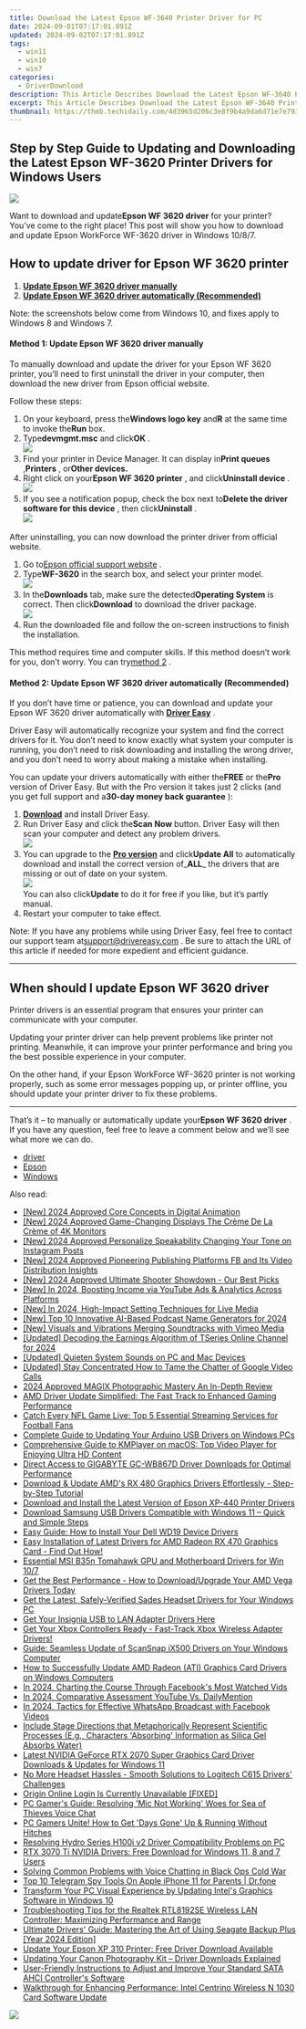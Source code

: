 ```yaml
---
title: Download the Latest Epson WF-3640 Printer Driver for PC
date: 2024-09-01T07:17:01.891Z
updated: 2024-09-02T07:17:01.891Z
tags:
  - win11
  - win10
  - win7
categories:
  - DriverDownload
description: This Article Describes Download the Latest Epson WF-3640 Printer Driver for PC
excerpt: This Article Describes Download the Latest Epson WF-3640 Printer Driver for PC
thumbnail: https://thmb.techidaily.com/4d3965d206c3e8f9b4a9da6d71e7e79363ab237dd992d3524ab2a99d8d4908ed.jpg
---
```


## Step by Step Guide to Updating and Downloading the Latest Epson WF-3620 Printer Drivers for Windows Users

![](https://images.drivereasy.com/wp-content/uploads/2018/11/img_5be2c2e04fc7d.jpg)

 Want to download and update**Epson WF 3620 driver** for your printer? You’ve come to the right place! This post will show you how to download and update Epson WorkForce WF-3620 driver in Windows 10/8/7.

## How to update driver for Epson WF 3620 printer

1. [**Update Epson WF 3620 driver manually**](https://tools.techidaily.com/drivereasy/download/)
2. [**Update Epson WF 3620 driver automatically (Recommended)**](https://tools.techidaily.com/drivereasy/download/)

 Note: the screenshots below come from Windows 10, and fixes apply to Windows 8 and Windows 7.

#### Method 1: Update Epson WF 3620 driver manually

 To manually download and update the driver for your Epson WF 3620 printer, you’ll need to first uninstall the driver in your computer, then download the new driver from Epson official website.

Follow these steps:

1. On your keyboard, press the**Windows logo key** and**R** at the same time to invoke the**Run** box.
2. Type**devmgmt.msc** and click**OK** .  
![](https://images.drivereasy.com/wp-content/uploads/2018/11/img_5be2c379a3ed4.jpg)
3. Find your printer in Device Manager. It can display in**Print queues** ,**Printers** , or**Other devices.**
4. Right click on your**Epson WF 3620 printer** , and click**Uninstall device** .  
![](https://images.drivereasy.com/wp-content/uploads/2018/11/img_5be2c3ac0fc97.png)
5. If you see a notification popup, check the box next to**Delete the driver software for this device** , then click**Uninstall** .  
![](https://images.drivereasy.com/wp-content/uploads/2018/11/img_5be2c412411da.jpg)

 After uninstalling, you can now download the printer driver from official website.

1. Go to[Epson official support website](https://epson.com/Support/Printers/) .
2. Type**WF-3620** in the search box, and select your printer model.  
![](https://images.drivereasy.com/wp-content/uploads/2018/11/img_5be2c49506f41.jpg)
3. In the**Downloads** tab, make sure the detected**Operating System** is correct. Then click**Download** to download the driver package.  
![](https://images.drivereasy.com/wp-content/uploads/2018/11/img_5be2c4d2efa90.jpg)
4. Run the downloaded file and follow the on-screen instructions to finish the installation.

 This method requires time and computer skills. If this method doesn’t work for you, don’t worry. You can try[method 2](https://tools.techidaily.com/drivereasy/download/) .

#### Method 2: Update Epson WF 3620 driver automatically (Recommended)

 If you don’t have time or patience, you can download and update your Epson WF 3620 driver automatically with **[Driver Easy](https://tools.techidaily.com/drivereasy/download/)**  .

 Driver Easy will automatically recognize your system and find the correct drivers for it. You don’t need to know exactly what system your computer is running, you don’t need to risk downloading and installing the wrong driver, and you don’t need to worry about making a mistake when installing.

 You can update your drivers automatically with either the**FREE** or the**Pro** version of Driver Easy. But with the Pro version it takes just 2 clicks (and you get full support and a**30-day money back guarantee** ):

1. [**Download**](https://tools.techidaily.com/drivereasy/download/) and install Driver Easy.
2. Run Driver Easy and click the**Scan Now** button. Driver Easy will then scan your computer and detect any problem drivers.  
![](https://images.drivereasy.com/wp-content/uploads/2018/11/img_5be2c53c6a756.jpg)
3. You can upgrade to the **[Pro version](https://tools.techidaily.com/drivereasy/download/)**  and click**Update All** to automatically download and install the correct version of_**ALL**_ the drivers that are missing or out of date on your system.  
![](https://images.drivereasy.com/wp-content/uploads/2018/11/img_5be2c6040133d.jpg)  
 You can also click**Update** to do it for free if you like, but it’s partly manual.
4. Restart your computer to take effect.

 Note: If you have any problems while using Driver Easy, feel free to contact our support team at[support@drivereasy.com](https://tools.techidaily.com/drivereasy/download/) . Be sure to attach the URL of this article if needed for more expedient and efficient guidance.

---

## When should I update Epson WF 3620 driver

 Printer drivers is an essential program that ensures your printer can communicate with your computer.

 Updating your printer driver can help prevent problems like printer not printing. Meanwhile, it can improve your printer performance and bring you the best possible experience in your computer.

 On the other hand, if your Epson WorkForce WF-3620 printer is not working properly, such as some error messages popping up, or printer offline, you should update your printer driver to fix these problems.

---

 That’s it – to manually or automatically update your**Epson WF 3620 driver** . If you have any question, feel free to leave a comment below and we’ll see what more we can do.

* [driver](https://tools.techidaily.com/drivereasy/download/)
* [Epson](https://tools.techidaily.com/drivereasy/download/)
* [Windows](https://tools.techidaily.com/drivereasy/download/)

<ins class="adsbygoogle"
     style="display:block"
     data-ad-format="autorelaxed"
     data-ad-client="ca-pub-7571918770474297"
     data-ad-slot="1223367746"></ins>



<ins class="adsbygoogle"
     style="display:block"
     data-ad-client="ca-pub-7571918770474297"
     data-ad-slot="8358498916"
     data-ad-format="auto"
     data-full-width-responsive="true"></ins>

<span class="atpl-alsoreadstyle">Also read:</span>
<div><ul>
<li><a href="https://article-knowledge.techidaily.com/new-2024-approved-core-concepts-in-digital-animation/"><u>[New] 2024 Approved  Core Concepts in Digital Animation</u></a></li>
<li><a href="https://fox-http.techidaily.com/new-2024-approved-game-changing-displays-the-creme-de-la-creme-of-4k-monitors/"><u>[New] 2024 Approved  Game-Changing Displays  The Crème De La Crème of 4K Monitors</u></a></li>
<li><a href="https://instagram-clips.techidaily.com/new-2024-approved-personalize-speakability-changing-your-tone-on-instagram-posts/"><u>[New] 2024 Approved  Personalize Speakability  Changing Your Tone on Instagram Posts</u></a></li>
<li><a href="https://facebook-clips.techidaily.com/new-2024-approved-pioneering-publishing-platforms-fb-and-its-video-distribution-insights/"><u>[New] 2024 Approved  Pioneering Publishing Platforms  FB and Its Video Distribution Insights</u></a></li>
<li><a href="https://digital-screen-recording.techidaily.com/new-2024-approved-ultimate-shooter-showdown-our-best-picks/"><u>[New] 2024 Approved  Ultimate Shooter Showdown - Our Best Picks</u></a></li>
<li><a href="https://facebook-video-share.techidaily.com/new-in-2024-boosting-income-via-youtube-ads-and-analytics-across-platforms/"><u>[New] In 2024, Boosting Income via YouTube Ads & Analytics Across Platforms</u></a></li>
<li><a href="https://article-tips.techidaily.com/new-in-2024-high-impact-setting-techniques-for-live-media/"><u>[New] In 2024, High-Impact Setting Techniques for Live Media</u></a></li>
<li><a href="https://fox-http.techidaily.com/new-top-10-innovative-ai-based-podcast-name-generators-for-2024/"><u>[New] Top 10 Innovative AI-Based Podcast Name Generators for 2024</u></a></li>
<li><a href="https://vimeo-videos.techidaily.com/new-visuals-and-vibrations-merging-soundtracks-with-vimeo-media/"><u>[New] Visuals and Vibrations  Merging Soundtracks with Vimeo Media</u></a></li>
<li><a href="https://youtube-lab.techidaily.com/ed-decoding-the-earnings-algorithm-of-tseries-online-channel-for-2024/"><u>[Updated] Decoding the Earnings Algorithm of TSeries Online Channel for 2024</u></a></li>
<li><a href="https://extra-guidance.techidaily.com/updated-quieten-system-sounds-on-pc-and-mac-devices/"><u>[Updated] Quieten System Sounds on PC and Mac Devices</u></a></li>
<li><a href="https://desktop-recording.techidaily.com/updated-stay-concentrated-how-to-tame-the-chatter-of-google-video-calls/"><u>[Updated] Stay Concentrated  How to Tame the Chatter of Google Video Calls</u></a></li>
<li><a href="https://extra-approaches.techidaily.com/2024-approved-magix-photographic-mastery-an-in-depth-review/"><u>2024 Approved  MAGIX Photographic Mastery  An In-Depth Review</u></a></li>
<li><a href="https://win-amazing.techidaily.com/amd-driver-update-simplified-the-fast-track-to-enhanced-gaming-performance/"><u>AMD Driver Update Simplified: The Fast Track to Enhanced Gaming Performance</u></a></li>
<li><a href="https://media-tips.techidaily.com/catch-every-nfl-game-live-top-5-essential-streaming-services-for-football-fans/"><u>Catch Every NFL Game Live: Top 5 Essential Streaming Services for Football Fans</u></a></li>
<li><a href="https://hardware-updates.techidaily.com/complete-guide-to-updating-your-arduino-usb-drivers-on-windows-pcs/"><u>Complete Guide to Updating Your Arduino USB Drivers on Windows PCs</u></a></li>
<li><a href="https://techtrends.techidaily.com/comprehensive-guide-to-kmplayer-on-macos-top-video-player-for-enjoying-ultra-hd-content/"><u>Comprehensive Guide to KMPlayer on macOS: Top Video Player for Enjoying Ultra HD Content</u></a></li>
<li><a href="https://win-amazing.techidaily.com/direct-access-to-gigabyte-gc-wb867d-driver-downloads-for-optimal-performance/"><u>Direct Access to GIGABYTE GC-WB867D Driver Downloads for Optimal Performance</u></a></li>
<li><a href="https://win-amazing.techidaily.com/download-and-update-amds-rx-480-graphics-drivers-effortlessly-step-by-step-tutorial/"><u>Download & Update AMD's RX 480 Graphics Drivers Effortlessly - Step-by-Step Tutorial</u></a></li>
<li><a href="https://win-amazing.techidaily.com/download-and-install-the-latest-version-of-epson-xp-440-printer-drivers/"><u>Download and Install the Latest Version of Epson XP-440 Printer Drivers</u></a></li>
<li><a href="https://win-amazing.techidaily.com/download-samsung-usb-drivers-compatible-with-windows-11-quick-and-simple-steps/"><u>Download Samsung USB Drivers Compatible with Windows 11 – Quick and Simple Steps</u></a></li>
<li><a href="https://win-amazing.techidaily.com/easy-guide-how-to-install-your-dell-wd19-device-drivers/"><u>Easy Guide: How to Install Your Dell WD19 Device Drivers</u></a></li>
<li><a href="https://win-amazing.techidaily.com/easy-installation-of-latest-drivers-for-amd-radeon-rx-470-graphics-card-find-out-how/"><u>Easy Installation of Latest Drivers for AMD Radeon RX 470 Graphics Card - Find Out How!</u></a></li>
<li><a href="https://win-amazing.techidaily.com/essential-msi-b35n-tomahawk-gpu-and-motherboard-drivers-for-win-107/"><u>Essential MSI B35n Tomahawk GPU and Motherboard Drivers for Win 10/7</u></a></li>
<li><a href="https://win-amazing.techidaily.com/1722978747396-get-the-best-performance-how-to-downloadupgrade-your-amd-vega-drivers-today/"><u>Get the Best Performance - How to Download/Upgrade Your AMD Vega Drivers Today</u></a></li>
<li><a href="https://win-amazing.techidaily.com/get-the-latest-safely-verified-sades-headset-drivers-for-your-windows-pc/"><u>Get the Latest, Safely-Verified Sades Headset Drivers for Your Windows PC</u></a></li>
<li><a href="https://win-amazing.techidaily.com/1722974635464-get-your-insignia-usb-to-lan-adapter-drivers-here/"><u>Get Your Insignia USB to LAN Adapter Drivers Here</u></a></li>
<li><a href="https://win-amazing.techidaily.com/get-your-xbox-controllers-ready-fast-track-xbox-wireless-adapter-drivers/"><u>Get Your Xbox Controllers Ready - Fast-Track Xbox Wireless Adapter Drivers!</u></a></li>
<li><a href="https://win-amazing.techidaily.com/guide-seamless-update-of-scansnap-ix500-drivers-on-your-windows-computer/"><u>Guide: Seamless Update of ScanSnap iX500 Drivers on Your Windows Computer</u></a></li>
<li><a href="https://win-amazing.techidaily.com/how-to-successfully-update-amd-radeon-ati-graphics-card-drivers-on-windows-computers/"><u>How to Successfully Update AMD Radeon (ATI) Graphics Card Drivers on Windows Computers</u></a></li>
<li><a href="https://facebook-clips.techidaily.com/in-2024-charting-the-course-through-facebooks-most-watched-vids/"><u>In 2024, Charting the Course Through Facebook's Most Watched Vids</u></a></li>
<li><a href="https://youtube-clips.techidaily.com/in-2024-comparative-assessment-youtube-vs-dailymention/"><u>In 2024, Comparative Assessment  YouTube Vs. DailyMention</u></a></li>
<li><a href="https://facebook-clips.techidaily.com/in-2024-tactics-for-effective-whatsapp-broadcast-with-facebook-videos/"><u>In 2024, Tactics for Effective WhatsApp Broadcast with Facebook Videos</u></a></li>
<li><a href="https://win-amazing.techidaily.com/1722953557508-include-stage-directions-that-metaphorically-represent-scientific-processes-eg-characters-absorbing-information-as-silica-gel-absorbs-water/"><u>Include Stage Directions that Metaphorically Represent Scientific Processes (E.g., Characters 'Absorbing' Information as Silica Gel Absorbs Water)</u></a></li>
<li><a href="https://win-amazing.techidaily.com/latest-nvidia-geforce-rtx-2070-super-graphics-card-driver-downloads-and-updates-for-windows-11/"><u>Latest NVIDIA GeForce RTX 2070 Super Graphics Card Driver Downloads & Updates for Windows 11</u></a></li>
<li><a href="https://win-amazing.techidaily.com/no-more-headset-hassles-smooth-solutions-to-logitech-c615-drivers-challenges/"><u>No More Headset Hassles - Smooth Solutions to Logitech C615 Drivers' Challenges</u></a></li>
<li><a href="https://win-solutions.techidaily.com/origin-online-login-is-currently-unavailable-fixed/"><u>Origin Online Login Is Currently Unavailable [FIXED]</u></a></li>
<li><a href="https://sound-issues.techidaily.com/pc-gamers-guide-resolving-mic-not-working-woes-for-sea-of-thieves-voice-chat/"><u>PC Gamer's Guide: Resolving 'Mic Not Working' Woes for Sea of Thieves Voice Chat</u></a></li>
<li><a href="https://win-answers.techidaily.com/pc-gamers-unite-how-to-get-days-gone-up-and-running-without-hitches/"><u>PC Gamers Unite! How to Get 'Days Gone' Up & Running Without Hitches</u></a></li>
<li><a href="https://win-amazing.techidaily.com/resolving-hydro-series-h100i-v2-driver-compatibility-problems-on-pc/"><u>Resolving Hydro Series H100i v2 Driver Compatibility Problems on PC</u></a></li>
<li><a href="https://win-amazing.techidaily.com/rtx-3070-ti-nvidia-drivers-free-download-for-windows-11-8-and-7-users/"><u>RTX 3070 Ti NVIDIA Drivers: Free Download for Windows 11, 8 and 7 Users</u></a></li>
<li><a href="https://sound-issues.techidaily.com/solving-common-problems-with-voice-chatting-in-black-ops-cold-war/"><u>Solving Common Problems with Voice Chatting in Black Ops Cold War</u></a></li>
<li><a href="https://ios-location-track.techidaily.com/top-10-telegram-spy-tools-on-apple-iphone-11-for-parents-drfone-by-drfone-virtual-ios/"><u>Top 10 Telegram Spy Tools On Apple iPhone 11 for Parents | Dr.fone</u></a></li>
<li><a href="https://network-issues.techidaily.com/transform-your-pc-visual-experience-by-updating-intels-graphics-software-in-windows-10/"><u>Transform Your PC Visual Experience by Updating Intel's Graphics Software in Windows 10</u></a></li>
<li><a href="https://win-amazing.techidaily.com/troubleshooting-tips-for-the-realtek-rtl8192se-wireless-lan-controller-maximizing-performance-and-range/"><u>Troubleshooting Tips for the Realtek RTL8192SE Wireless LAN Controller: Maximizing Performance and Range</u></a></li>
<li><a href="https://win-amazing.techidaily.com/ultimate-drivers-guide-mastering-the-art-of-using-seagate-backup-plus-year-2024-edition/"><u>Ultimate Drivers' Guide: Mastering the Art of Using Seagate Backup Plus [Year 2024 Edition]</u></a></li>
<li><a href="https://win-amazing.techidaily.com/update-your-epson-xp-310-printer-free-driver-download-available/"><u>Update Your Epson XP 310 Printer: Free Driver Download Available</u></a></li>
<li><a href="https://win-amazing.techidaily.com/updating-your-canon-photography-kit-driver-downloads-explained/"><u>Updating Your Canon Photography Kit – Driver Downloads Explained</u></a></li>
<li><a href="https://win-amazing.techidaily.com/user-friendly-instructions-to-adjust-and-improve-your-standard-sata-ahci-controllers-software/"><u>User-Friendly Instructions to Adjust and Improve Your Standard SATA AHCI Controller's Software</u></a></li>
<li><a href="https://win-amazing.techidaily.com/walkthrough-for-enhancing-performance-intel-centrino-wireless-n-1030-card-software-update/"><u>Walkthrough for Enhancing Performance: Intel Centrino Wireless N 1030 Card Software Update</u></a></li>
</ul></div>

<!-- affiliate ads begin -->
<a href="https://estore.winxdvd.com/order/checkout.php?PRODS=4081991&QTY=1&AFFILIATE=108875&CART=1"><img src="https://www.winxdvd.com/affiliate/new-banner/wt-500x500.jpg" border="0"></a>
<!-- affiliate ads end -->